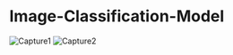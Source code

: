 # Image-Classification-Model
![Capture1](https://user-images.githubusercontent.com/80332356/211192434-260d546a-0797-435f-ad9d-7c25c4434fd2.PNG)
![Capture2](https://user-images.githubusercontent.com/80332356/211192596-9c69fe38-e2c8-4120-9b04-9786b4527fdf.PNG)

